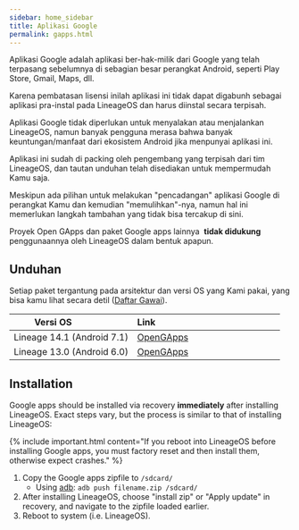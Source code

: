 ```yaml
---
sidebar: home_sidebar
title: Aplikasi Google
permalink: gapps.html
---
```

Aplikasi Google adalah aplikasi ber-hak-milik dari Google yang telah terpasang sebelumnya di sebagian besar perangkat Android, seperti Play Store, Gmail, Maps, dll.

Karena pembatasan lisensi inilah aplikasi ini tidak dapat digabunh sebagai aplikasi pra-instal pada LineageOS dan harus diinstal secara terpisah.

Aplikasi Google tidak diperlukan untuk menyalakan atau menjalankan LineageOS, namun banyak pengguna merasa bahwa banyak keuntungan/manfaat dari ekosistem Android jika menpunyai aplikasi ini. 

Aplikasi ini sudah di packing oleh pengembang yang terpisah dari tim LineageOS, dan tautan unduhan telah disediakan untuk mempermudah Kamu saja. 

Meskipun ada pilihan untuk melakukan "pencadangan" aplikasi Google di perangkat Kamu dan kemudian "memulihkan"-nya, namun hal ini memerlukan langkah tambahan yang tidak bisa tercakup di sini.

Proyek Open GApps dan paket Google apps lainnya  **tidak didukung** penggunaannya oleh LineageOS dalam bentuk apapun.

## Unduhan

Setiap paket tergantung pada arsitektur dan versi OS yang Kami pakai, yang bisa kamu lihat secara detil ([Daftar Gawai](devices.html)).

|Versi OS                  |Link                                                   |
|--------------------------|-------------------------------------------------------|
|Lineage 14.1 (Android 7.1)|[OpenGApps](http://opengapps.org/?api=7.1&variant=nano)|
|Lineage 13.0 (Android 6.0)|[OpenGApps](http://opengapps.org/?api=6.0&variant=nano)|

## Installation

Google apps should be installed via recovery **immediately** after installing LineageOS. Exact steps vary, but the process is similar to that of installing LineageOS:

{% include important.html content="If you reboot into LineageOS before installing Google apps, you must factory reset and then install them, otherwise expect crashes." %}

1. Copy the Google apps zipfile to `/sdcard/`
    * Using [adb](adb_fastboot_guide.html): `adb push filename.zip /sdcard/`
2. After installing LineageOS, choose "install zip" or "Apply update" in recovery, and navigate to the zipfile loaded earlier.
3. Reboot to system (i.e. LineageOS).
